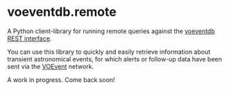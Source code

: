 # voeventdb.remote

A Python client-library for running remote queries against the [voeventdb]
[REST interface](http://voeventdb.4pisky.org). 

You can use this library to quickly and easily retrieve information
about transient astronomical events, for which alerts or follow-up data 
have been sent via the [VOEvent][] network.

A work in progress. Come back soon!

[VOEvent]: http://voevent.readthedocs.org/
[voeventdb]: https://github.com/timstaley/voeventdb